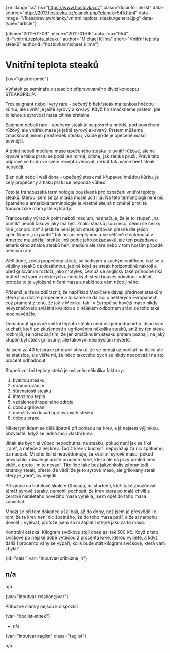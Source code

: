 
{xml:lang="cs" ns="https://www.hostovka.cz" class="docinfo linklist" data-source="http://2017.hostovka.cz/clanek.php?clanek=545.html" data-image="/files/preview/clanky/vnitrni\_teplota\_steaku/general.jpg" data-type="article"}

{ctime="2011-01-06" mtime="2011-01-06" data-top="954" id="vnitrni\_teplota\_steaku" author="Michael Klíma" short="Vnitřní teplota steaků" authorid="hostovka/michael_klima"}

# Vnitřní teplota steaků 

{kw="gastronomie"}

Výňatek ze semináře o steacích připravovaného divizí konceptu STEAKGRILL®. 

Trés saignant neboli very rare - pečený biftek/steak má tenkou hnědou kůrku, ale uvnitř je ještě syrový a krvavý. Když ho zmáčkneme prstem, jde to lehce a syrovost masa cítíme zřetelně. 

Saignant neboli rare - upečený steak je na povrchu hnědý, pod povrchem růžový, ale vnitřek masa je ještě syrový a krvavý. Prstem můžeme zmáčknout jenom prostředek steaku, všude jinde je opečené maso pevnější. 

Á point neboli medium: maso upečeného steaku je uvnitř růžové, ale ne krvavé a tlaku prstu se podá jen mírně, cítíme, jak zlehka pruží. Právě této přípravě se budu ve svém receptu věnovat, neboť tak máme beef steak nejraději. 

Bien cuit neboli well done - upečený steak má křupavou hnědou kůrku, je celý propečený a tlaku prstu se nepoddá vůbec! 

Toto je francouzská terminologie používaná pro označení vnitřní teploty steaků, kterou jsem se za mlada musel učit i já. Na této terminologii není nic špatného a americká terminologie je vlastně stejná nicméně proti té francouzské mám jisté výhrady. 

Francouzský výraz Á point neboli medium, naznačuje, že je to stupeň „na puntík“ neboli takový jaký má být. Znalci steaků jsou něco, čemu se česky říká „cimprdlich“ a jestliže není jejich steak grilován přesně dle jejich specifikace „na puntík“ tak ho ani nepřijmou a ve většině steakhousů v Americe mu udělají stekše jiný podle jeho požadavků, ale ten požadavek amerického znalce steaků není medium ale rare nebo v tom horším případě medium rare. 

Well done, zcela propečený steak, se šedivým a suchým vnitřkem, což se u většiny steaků dá dosáhnout, jedině když se steak horizontálně nakrojí a před grilováním rozloží, jako motýlek, čemuž se anglicky také příhodně říká butterflied vám v některých amerických steakhouses odmítnou udělat, protože to je vyložené ničení masa a nabídnou vám něco jiného. 

Přičemž je třeba zdůraznit, že například Mexičané dávají přednost steakům které jsou dobře propečené a to samé se dá říci o některých Evropanech, což pramení z toho, že jak v Mexiku, tak i v Evropě se hovězí maso nikdy nevyznačovalo zvláštní kvalitou a o nějakém odborném zrání se toho také moc nevědělo. 

Odhadnout správně vnitřní teplotu steaku není nic jednoduchého. Jsou sice kuchaři, kteří po zkušenosti s ugrilováním několika steaků, aniž by ten steak rozkrojili, se holedbají tím, že jen zmáčknutím steaku prstem poznají, na jaký stupeň byl steak grilovaný, ale takovým nesmyslům nevěřte. 

Já jsem za 40 let praxe připravil steaků, že se nedají už počítat na tisíce ale na statisíce, ale věřte mi, že něco takového bych se nikdy neopovážil na sto procent odhadnout. 

Stupeň vnitřní teploty steků je ovlivněn několika faktrory: 

  1. kvalitou steaku 
  2. mramorováním 
  3. šťavnatostí steaku 
  4. intenzitou tepla 
  5. vzdálenosti tepelného zdroje 
  6. dobou grilování 
  7. množstvím dosud ugrilovaných steaků 
  8. dobou praxe. 

Některým lidem se dělá špatně při pohledu na krev, a já nejsem výjimkou, obzvláště, když se jedná moji vlastní krev. 

Jinak ale bych si vůbec nepochutnal na steaku, pokud není jak se říká „rare“, a neteče z něj krev. Tudíž krev v kuchyni nepovažuji za nic špatného, ba naopak. Mnoho lidí si neuvědomuje, že kvalitní syrové maso, pokud nevyschlo, obsahuje určité procento krve, která ale na prvý pohled není vidět, a proto jim to nevadí. Tito lidé také bez jakýchkoliv zábran jedí tatarský steak, přesto, že vědí, že je to syrové maso, ale grilovaný steak který je „rare“, by nejedli. 

Při výuce na hotelové škole v Chicagu, mí studenti, kteří také zbožňovali téměř syrové steaky, nemohli pochopit, že krev která po malé chvíli z čerstvě namletého hovězího masa vytekla, jsem opět do toho masa zamíchal. 

Mnozí se při tom dokonce ušklíbali, až do doby, než jsem je přesvědčil o tom, že ta krev není nic špatného, že do toho masa patří, a že si nemohu dovolit ji vylévat, protože jsem za ni zaplatil stejně jako za to maso. 

Kontrolní otázka. Kilogram svíčkové stojí dnes asi tak 500 Kč. Když z této svíčkové po nějaké době vytečou 2 procenta krve, kterou vylijete, a když další 1 procento váhy se vypaří, kolik bude stát kilogram svíčkové, která vám zbyla? 

{id="dalsi" var="inputvar-pribuzne_h"}

## n/a 

n/a 

{var="inputvar-relation@var"}

Příbuzné články nejsou k dispozici 

{var="doclist-stitek"}

  * n/a 

{var="inputvar-taglist" class="taglist"}

n/a

